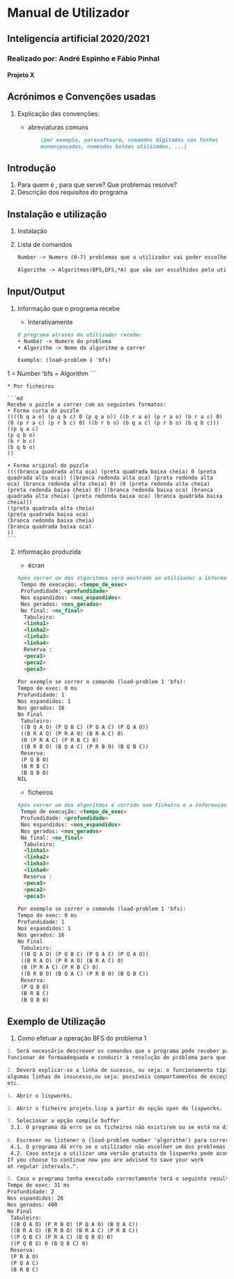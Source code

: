 # Manual de Utilizador

## Inteligencia artificial 2020/2021

### Realizado por: André Espinho e Fábio Pinhal

#### Projeto X

<div style="page-break-after: always"></div>

## Acrónimos e Convenções usadas

1. Explicação das convenções:
    * abreviaturas comuns

        ```md
            (por exemplo, parasoftware, comandos digitados são fontes
            monoespaçadas, nomesdos botões utilizados, ...)
        ```

## Introdução

1. Para quem é , para que serve? Que problemas resolve?
2. Descrição dos requisitos do programa

## Instalação e utilização

1. Instalação
2. Lista de comandos

    ```md
    Number -> Numero (0-7) problemas que o utilizador vai poder escolher para ser visto a resolução no ecran.
    
    Algorithm -> Algoritmos(BFS,DFS,*A) que vão ser escolhidos pelo utilizador para que seja feito sobre o tabuleiro problemático que o utilizador escolheu. 
    ```

## Input/Output

1. Informação que o programa recebe
    * Interativamente

    ```md
    O programa através do utilizador recebe:
    • Number -> Numero do problema 
    • Algorithm -> Nome do algoritmo a correr

    Exemplo: (load-problem 1 'bfs)
1 = Number
    'bfs = Algorithm
    ```
    
    * Por ficheiros

    ```md
    Recebe o puzzle a correr com os seguintes formatos:
    • Forma curta do puzzle
    ((((b q a o) (p q b c) 0 (p q a o)) ((b r a o) (p r a o) (b r a c) 0) (0 (p r a c) (p r b c) 0) ((b r b o) (b q a c) (p r b o) (b q b c)))
    ((p q a c)
    (p q b o)
    (b r b c)
    (b q b o)
    ))
    
    • Forma original do puzzle
    ((((branca quadrada alta oca) (preta quadrada baixa cheia) 0 (preta quadrada alta oca)) ((branca redonda alta oca) (preta redonda alta oca) (branca redonda alta cheia) 0) (0 (preta redonda alta cheia) (preta redonda baixa cheia) 0) ((branca redonda baixa oca) (branca quadrada alta cheia) (preta redonda baixa oca) (branca quadrada baixa cheia)))
    ((preta quadrada alta cheia)
    (preta quadrada baixa oca)
    (branca redonda baixa cheia)
    (branca quadrada baixa oca)
    ))
    ```
    
2. informação produzida
    * écran

    ```md
    Após correr um dos algoritmos será mostrado ao utilizador a informação com o seguinte formato:
     Tempo de execução: <tempo_de_exec>
     Profundidade: <profundidade>
     Nos espandidos: <nos_espandidos>
     Nos gerados: <nos_gerados>
     No final: <no_final>
      Tabuleiro:
      <linha1>
      <linha2>
      <linha3>
      <linha4>
      Reserva :
      <peca1>
      <peca2>
      <peca3>
      
    Por exemplo se correr o comando (load-problem 1 'bfs):  
    Tempo de exec: 0 ms 
    Profundidade: 1
    Nos espandidos: 1
    Nos gerados: 16
    No Final
     Tabuleiro:
     ((B Q A O) (P Q B C) (P Q A C) (P Q A O))
     ((B R A O) (P R A O) (B R A C) 0)
     (0 (P R A C) (P R B C) 0)
     ((B R B O) (B Q A C) (P R B O) (B Q B C))
     Reserva:
     (P Q B O)
     (B R B C)
     (B Q B O)
    NIL
    ```

    * ficheiros

    ```md
    Após correr um dos algoritmos é corrido num ficheiro e a informação estará com o seguinte formato:
     Tempo de execução: <tempo_de_exec>
     Profundidade: <profundidade>
     Nos espandidos: <nos_espandidos>
     Nos gerados: <nos_gerados>
     No final: <no_final>
      Tabuleiro:
      <linha1>
      <linha2>
      <linha3>
      <linha4>
      Reserva :
      <peca1>
      <peca2>
      <peca3>
      
    Por exemplo se correr o comando (load-problem 1 'bfs):  
    Tempo de exec: 0 ms 
    Profundidade: 1
    Nos espandidos: 1
    Nos gerados: 16
    No Final
     Tabuleiro:
     ((B Q A O) (P Q B C) (P Q A C) (P Q A O))
     ((B R A O) (P R A O) (B R A C) 0)
     (0 (P R A C) (P R B C) 0)
     ((B R B O) (B Q A C) (P R B O) (B Q B C))
     Reserva:
     (P Q B O)
     (B R B C)
     (B Q B O)
    ```

## Exemplo de Utilização

1. Como efetuar a operação BFS  do problema 1

```md
1. Será necessário descrever os comandos que o programa pode receber para
funcionar de formaadequada e conduzir à resolução do problema para que foi concebido

2. Deverá explicar-se a linha de sucesso, ou seja: o funcionamento típico, e
algumas linhas de insucesso,ou seja: possíveis comportamentos de exceção, erros,
etc.

1. Abrir o lispworks.

2. Abrir o ficheiro projeto.lisp a partir do opção open do lispworks.

3. Selecionar a opção compile buffer 
 3.1. O programa dá erro se os ficheiros não existirem ou se está na directoria incorrecta.
 
4. Escrever no listener o (load-problem number 'algorithm') para correr o problema 	 selecionado com o algorithmo selecionado.
 4.1. O programa dá erro se o utilizador não escolher um dos problemas disponiveis ou algoritmos.
 4.2. Caso esteja a utilizar uma versão gratuita do lispworks pode acontecer o seguinte erro o "you are approaching the heap size limit for the Personal Edition of LispWorks.
If you choose to continue now you are advised to save your work
at regular intervals.".

5. Caso o programa tenha executado correctamente terá o seguinte resultado :
Tempo de exec: 31 ms
Profundidade: 2
Nos espandidos: 26
Nos gerados: 400
No Final
 Tabuleiro:
 ((B Q A O) (P R B O) (P Q A O) (B Q A C))
 ((B R A O) (B R B O) (B R A C) (P R B C))
 ((P Q B C) (P R A C) (B Q B O) 0)
 ((P Q B O) 0 (B Q B C) 0)
 Reserva:
 (P R A O)
 (P Q A C)
 (B R B C)
```
